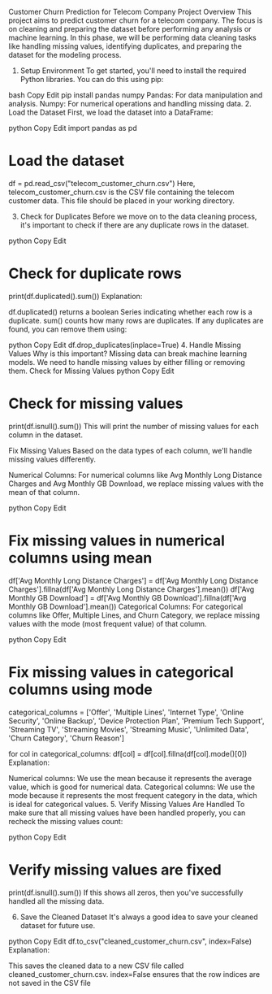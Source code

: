 Customer Churn Prediction for Telecom Company
Project Overview
This project aims to predict customer churn for a telecom company. The focus is on cleaning and preparing the dataset before performing any analysis or machine learning. In this phase, we will be performing data cleaning tasks like handling missing values, identifying duplicates, and preparing the dataset for the modeling process.

1. Setup Environment
To get started, you'll need to install the required Python libraries. You can do this using pip:

bash
Copy
Edit
pip install pandas numpy
Pandas: For data manipulation and analysis.
Numpy: For numerical operations and handling missing data.
2. Load the Dataset
First, we load the dataset into a DataFrame:

python
Copy
Edit
import pandas as pd

# Load the dataset
df = pd.read_csv("telecom_customer_churn.csv")
Here, telecom_customer_churn.csv is the CSV file containing the telecom customer data. This file should be placed in your working directory.

3. Check for Duplicates
Before we move on to the data cleaning process, it's important to check if there are any duplicate rows in the dataset.

python
Copy
Edit
# Check for duplicate rows
print(df.duplicated().sum())
Explanation:

df.duplicated() returns a boolean Series indicating whether each row is a duplicate.
sum() counts how many rows are duplicates.
If any duplicates are found, you can remove them using:

python
Copy
Edit
df.drop_duplicates(inplace=True)
4. Handle Missing Values
Why is this important?
Missing data can break machine learning models.
We need to handle missing values by either filling or removing them.
Check for Missing Values
python
Copy
Edit
# Check for missing values
print(df.isnull().sum())
This will print the number of missing values for each column in the dataset.

Fix Missing Values
Based on the data types of each column, we'll handle missing values differently.

Numerical Columns:
For numerical columns like Avg Monthly Long Distance Charges and Avg Monthly GB Download, we replace missing values with the mean of that column.

python
Copy
Edit
# Fix missing values in numerical columns using mean
df['Avg Monthly Long Distance Charges'] = df['Avg Monthly Long Distance Charges'].fillna(df['Avg Monthly Long Distance Charges'].mean())
df['Avg Monthly GB Download'] = df['Avg Monthly GB Download'].fillna(df['Avg Monthly GB Download'].mean())
Categorical Columns:
For categorical columns like Offer, Multiple Lines, and Churn Category, we replace missing values with the mode (most frequent value) of that column.

python
Copy
Edit
# Fix missing values in categorical columns using mode
categorical_columns = ['Offer', 'Multiple Lines', 'Internet Type', 'Online Security',
                       'Online Backup', 'Device Protection Plan', 'Premium Tech Support',
                       'Streaming TV', 'Streaming Movies', 'Streaming Music',
                       'Unlimited Data', 'Churn Category', 'Churn Reason']

for col in categorical_columns:
    df[col] = df[col].fillna(df[col].mode()[0])
Explanation:

Numerical columns: We use the mean because it represents the average value, which is good for numerical data.
Categorical columns: We use the mode because it represents the most frequent category in the data, which is ideal for categorical values.
5. Verify Missing Values Are Handled
To make sure that all missing values have been handled properly, you can recheck the missing values count:

python
Copy
Edit
# Verify missing values are fixed
print(df.isnull().sum())
If this shows all zeros, then you've successfully handled all the missing data.

6. Save the Cleaned Dataset
It's always a good idea to save your cleaned dataset for future use.

python
Copy
Edit
df.to_csv("cleaned_customer_churn.csv", index=False)
Explanation:

This saves the cleaned data to a new CSV file called cleaned_customer_churn.csv.
index=False ensures that the row indices are not saved in the CSV file
